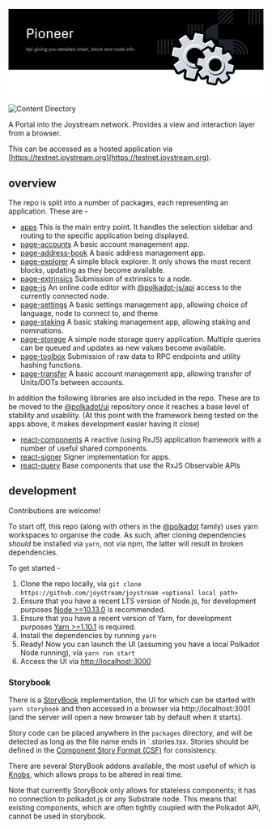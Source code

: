 <p align="center"><img src="img/pioneer_new.svg"></p>

![Content Directory](https://user-images.githubusercontent.com/4144334/67765742-bbfab280-fa44-11e9-8b13-494b1bfb6014.jpeg)

A Portal into the Joystream network. Provides a view and interaction layer from a browser.

This can be accessed as a hosted application via [https://testnet.joystream.org](https://testnet.joystream.org).

## overview

The repo is split into a number of packages, each representing an application. These are -

- [apps](packages/apps/) This is the main entry point. It handles the selection sidebar and routing to the specific application being displayed.
- [page-accounts](packages/page-accounts/) A basic account management app.
- [page-address-book](packages/page-address-book/) A basic address management app.
- [page-explorer](packages/page-explorer/) A simple block explorer. It only shows the most recent blocks, updating as they become available.
- [page-extrinsics](packages/page-extrinsics/) Submission of extrinsics to a node.
- [page-js](packages/page-js/) An online code editor with [@polkadot-js/api](https://github.com/polkadot-js/api/tree/master/packages/api) access to the currently connected node.
- [page-settings](packages/page-settings/) A basic settings management app, allowing choice of language, node to connect to, and theme
- [page-staking](packages/page-staking/) A basic staking management app, allowing staking and nominations.
- [page-storage](packages/page-storage/) A simple node storage query application. Multiple queries can be queued and updates as new values become available.
- [page-toolbox](packages/page-toolbox/) Submission of raw data to RPC endpoints and utility hashing functions.
- [page-transfer](packages/page-transfer/) A basic account management app, allowing transfer of Units/DOTs between accounts.

In addition the following libraries are also included in the repo. These are to be moved to the [@polkadot/ui](https://github.com/polkadot-js/ui/) repository once it reaches a base level of stability and usability. (At this point with the framework being tested on the apps above, it makes development easier having it close)

- [react-components](packages/react-components/) A reactive (using RxJS) application framework with a number of useful shared components.
- [react-signer](packages/react-signer/) Signer implementation for apps.
- [react-query](packages/react-query) Base components that use the RxJS Observable APIs

## development

Contributions are welcome!

To start off, this repo (along with others in the [@polkadot](https://github.com/polkadot-js/) family) uses yarn workspaces to organise the code. As such, after cloning dependencies _should_ be installed via `yarn`, not via npm, the latter will result in broken dependencies.

To get started -

1. Clone the repo locally, via `git clone https://github.com/joystream/joystream <optional local path>`
2. Ensure that you have a recent LTS version of Node.js, for development purposes [Node >=10.13.0](https://nodejs.org/en/) is recommended.
3. Ensure that you have a recent version of Yarn, for development purposes [Yarn >=1.10.1](https://yarnpkg.com/docs/install) is required.
4. Install the dependencies by running `yarn`
5. Ready! Now you can launch the UI (assuming you have a local Polkadot Node running), via `yarn run start`
6. Access the UI via [http://localhost:3000](http://localhost:3000)

### Storybook

There is a [StoryBook](https://storybook.js.org) implementation, the UI for which can be started with `yarn storybook` and then accessed in a browser via http://localhost:3001 (and the server will open a new browser tab by default when it starts).

Story code can be placed anywhere in the `packages` directory, and will be detected as long as the file name ends in `.stories.tsx. Stories should be defined in the [Component Story Format (CSF)](https://storybook.js.org/docs/formats/component-story-format) for consistency.

There are several StoryBook addons available, the most useful of which is [Knobs](https://www.npmjs.com/package/@storybook/addon-knobs), which allows props to be altered in real time.

Note that currently StoryBook only allows for stateless components; it has no connection to polkadot.js or any Substrate node. This means that existing components, which are often tightly coupled with the Polkadot API, cannot be used in storybook.
